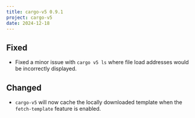 ```yaml
---
title: cargo-v5 0.9.1
project: cargo-v5
date: 2024-12-18
---
```


## Fixed

- Fixed a minor issue with `cargo v5 ls` where file load addresses would be incorrectly displayed.

## Changed

- `cargo-v5` will now cache the locally downloaded template when the `fetch-template` feature is enabled.